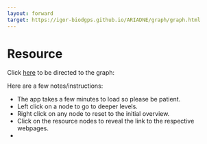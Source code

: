 ```yaml
---
layout: forward
target: https://igor-biodgps.github.io/ARIADNE/graph/graph.html
---
```


# Resource

Click [here](https://igor-biodgps.github.io/ARIADNE/graph/graph.html) to be directed to the graph:

Here are a few notes/instructions: 
<br>
- The app takes a few minutes to load so please be patient.
- Left click on a node to go to deeper levels.
- Right click on any node to reset to the initial overview.
- Click on the resource nodes to reveal the link to the respective webpages.
- 
